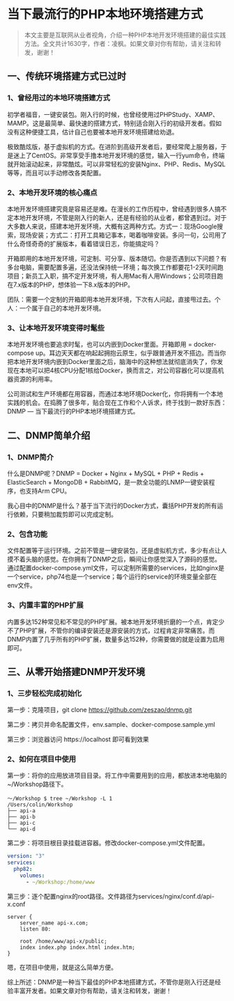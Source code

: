 # 当下最流行的PHP本地环境搭建方式

> 本文主要是互联网从业者视角，介绍一种PHP本地开发环境搭建的最佳实践方法。全文共计1630字，作者：凌枫。如果文章对你有帮助，请关注和转发，谢谢！

## 一、传统环境搭建方式已过时

### 1、曾经用过的本地环境搭建方式

初学者福音，一键安装包。刚入行的时候，也曾经使用过PHPStudy、XAMP、MAMP。这是最简单、最快速的搭建方式，特别适合刚入行的初级开发者。假如没有这种便捷工具，估计自己也要被本地开发环境搭建给劝退。

极致酷炫版，基于虚拟机的方式。在进阶到高级开发者后，要经常爬上服务器，于是迷上了CentOS。非常享受手撸本地开发环境的感觉，输入一行yum命令，终端就开始滚动起来，非常酷炫。可以非常轻松的安装Nginx、PHP、Redis、MySQL等等，而且可以手动修改各类配置。

### 2、本地开发环境的核心痛点

本地开发环境搭建究竟是容易还是难。在漫长的工作历程中，曾经遇到很多人搞不定本地开发环境，不管是刚入行的新人，还是有经验的从业者，都曾遇到过。对于大多数人来说，搭建本地开发环境，大概有这两种方式。方式一：现场Google搜索，现场安装；方式二：打开工具箱记事本，喝着咖啡安装。多问一句，公司用了什么奇怪奇奇的扩展版本，看着错误日志，你能搞定吗？

开箱即用的本地开发环境，可定制、可分享、版本随切。你是否遇到以下问题？有多台电脑，需要配置多遍，还没法保持统一环境；每次换工作都要花1-2天时间跑项目；新员工入职，搞不定开发环境，有人用Mac有人用Windows；公司项目跑在7.x版本的PHP，想体验一下8.x版本的PHP。

团队：需要一个定制的开箱即用本地开发环境，下次有人问起，直接甩过去。个人：一个属于自己的本地开发环境。

### 3、让本地开发环境变得时髦些

本地开发环境也要追求时髦，也可以内嵌到Docker里面。开箱即用 = docker-compose up。耳边天天都在响起起拥抱云原生，似乎跟普通开发不搭边。而当你把本地开发环境内嵌到Docker里面之后，脑海中的这种想法就彻底消失了，你发现在本地可以把4核CPU分配1核给Docker，换而言之，对公司容器化可以提高机器资源的利用率。

公司测试和生产环境都在用容器，而通过本地环境Docker化，你将拥有一个本地实践的机会。在捣腾了很多年，贴合现在工作和个人诉求，终于找到一款好东西：DNMP — 当下最流行的PHP本地环境搭建方式。

## 二、DNMP简单介绍

### 1、DNMP简介

什么是DNMP呢？DNMP = Docker + Nginx + MySQL + PHP + Redis + ElasticSearch + MongoDB + RabbitMQ，是一款全功能的LNMP一键安装程序，也支持Arm CPU。

我心目中的DNMP是什么？基于当下流行的Docker方式，囊括PHP开发的所有运行依赖，只要稍加裁剪即可以完成定制。

### 2、包含功能

文件配置等于运行环境。之前不管是一键安装包，还是虚拟机方式，多少有点让人摸不着头脑的感觉。在你拥有了DNMP之后，瞬间让你感觉深入了源码的感觉。通过配置docker-compose.yml文件，可以定制所需要的services，比如nginx是一个service，php74也是一个service；每个运行的service的环境变量全部在env文件。

### 3、内置丰富的PHP扩展

内置多达152种常见和不常见的PHP扩展。被本地开发环境折磨的一个点，肯定少不了PHP扩展，不管你的编译安装还是源安装的方式，过程肯定非常痛苦。而DNMP内置了几乎所有的PHP扩展，数量多达152种，你需要做的就是设置为启用即可。

## 三、从零开始搭建DNMP开发环境

### 1、三步轻松完成初始化

第一步：克隆项目，git clone https://github.com/zeszao/dnmp.git

第二步：拷贝并命名配置文件，env.sample、docker-compose.sample.yml

第三步：浏览器访问 https://localhost 即可看到效果

### 2、如何在项目中使用

第一步：将你的应用放进项目目录。将工作中需要用到的应用，都放进本地电脑的~/Workshop路径下。

```text
～/Workshop $ tree ~/Workshop -L 1
/Users/colin/Workshop
├── api-a
├── api-b
├── api-c
└── api-d
```

第二步：将项目根目录挂载进容器。修改docker-compose.yml文件配置。

```yaml
version: "3"
services:
  php82:
    volumes:
      - ~/Workshop:/home/www 
```

第三步：逐个配置nginx的root路径。文件路径为services/nginx/conf.d/api-x.conf

```text
server {
    server_name api-x.com;
    listen 80:
    
    root /home/www/api-x/public;
    index index.php index.html index.htm;
}
```

嗯，在项目中使用，就是这么简单方便。

综上所述：DNMP是一种当下最佳的PHP本地搭建方式，不管你是刚入行还是经验丰富开发者。如果文章对你有帮助，请关注和转发，谢谢！
